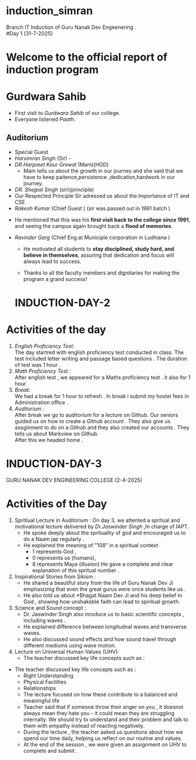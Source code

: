 # induction_simran
Branch IT Induction of Guru  Nanak Dev Engeenering .<br> 
#Day 1 (31-7-2025)
# Welcome to the official report of induction program 
# Gurdwara Sahib <br>
- First visit to *Gurdwara Sahib* of our college.<br>
- Everyone listened *Paath*.<br>

## Auditorium
- Special Guest
- *Harsimran Singh* (Sir) -
- *DR.Harpreet Kaur Grewal*  (Mam)(HOD)
  * Mam tells us about the growth in our journey and she said that we have to keep paitence,persistence ,dedication,hardwork in our journey.
-   *DR. Shejpal Singh*  (sir)(principle)
-   Our Respected Principle Sir adressed  us about the Importance of IT and CSE
-  *Rakesh Kumar* (Chief Guest ) (sir was passed out in 1991 batch )
  * He mentioned that this was his **first visit back to the college since 1991**, and seeing the campus again brought back a **flood of memories**.  
- *Ravinder Garg* (Chief Eng.at Municiple corporation in Ludhiana )
  * He motivated all students to **stay disciplined, study hard, and believe in themselves**, assuring that dedication and focus will always lead to success.
    
  * Thanks to all the faculty members and dignitaries for making the program a grand success!

   # INDUCTION-DAY-2
# Activities of the day 

1. *English Proficiency Test*: <br>
   The day startred with english proficiency test conducted in class. The test included letter writing and passage based questions .
   The duration of test was 1 hour .
2.  *Math Proficiency Test* : <br>
    After english test , we appeared for a Maths proficiency test . it also for 1 hour
3.  *Break*: <br>
    We had a break for 1 hour to refresh . In break i submit my hostel fees in Administration office .
4. *Auditorium* : <br>
   After break we go to auditorium for a lecture on Github. Our seniors guided us on how to create a Github account . They also give us assginment to do on a Github and they also created our accounts . They tells us about Markview on Github.<br>
   After this we headed home .
   


# INDUCTION-DAY-3
GURU NANAK DEV ENGINEERING COLLEGE (2-4-2025)
# Activities of the Day 
1. Spritiual Lecture in Auditorium :
   On day 3, we attented a spritual and motivational lecture delivered by *Dr.Jaswinder Singh* ,In charge of IAPT.
      - He spoke deeply about the sprituality of god and encouraged us to do a Naam jap regularly .
      - He explained the meaning of "108" in a spiritual context
         - 1 represents God ,
         - 0 represents us (humans),
         - 8 represents Maya (illusion)
            He gave a complete and clear explanation of this spritual number .
  2. Inspirational Stories from Sikism :
      - He shared a beautiful story from the life of Guru Nanak Dev Ji emphasiznig that even the great gurus  were once students like us .
      - He also told us about *Bhagat Naam Dev Ji and his deep belief in God , showing how unshakeble faith can lead to spiritual growth.
  3. Science and Sound concept :
     - Dr. Jaswinder Singh also inroduce us to basic scientific concepts , including waves .
     - He explained difference between longitudnal waves and transverse waves.
     -  He also discussed sound effects and how sound travel through different mediums using wave motion.
  2. Lecture on Universal Human Values (UHV):
     - The teacher discussed key life concepts such as :
-  The teacher discussed key life concepts such as :
     - Right Understanding
     - Physical Facilities
     - Relationships
     - The lecture focused on how these contribute to a balanced and meaningful life
     - Teacher said that if someone throw their anger on you , it doesnot always mean they hate you - it could mean they are struggling internally.
       We should try to understand and their problem and talk to them with empathy instead of reacting negatively.
     - During the lecture , the teacher aaked us questions about how we spend our time daily, helping us reflect on our routine and values.
     - At the end of the session , we were given an assignment on UHV to complete and submit .




